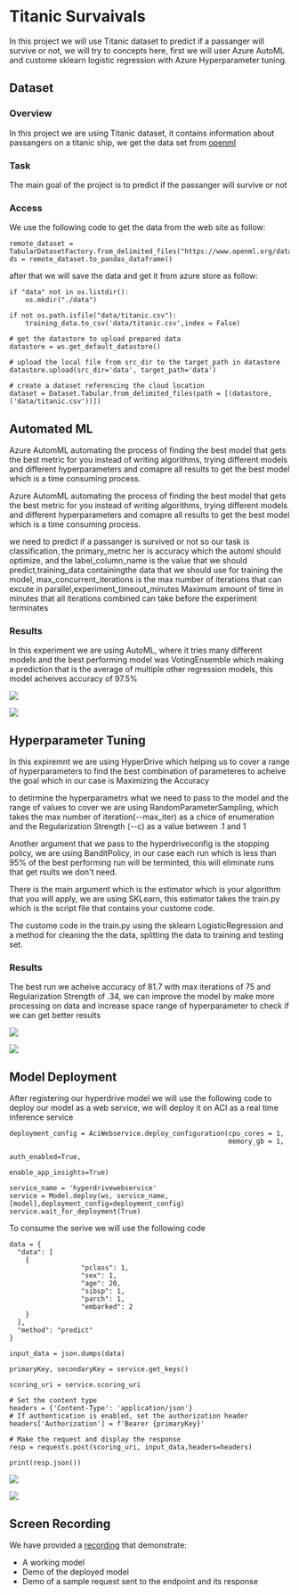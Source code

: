 # Titanic Survaivals

In this project we will use Titanic dataset to predict if a passanger will survive or not, we will try to concepts here, first we will user Azure AutoML and custome sklearn logistic regression with Azure Hyperparameter tuning.

## Dataset

### Overview
In this project we are using Titanic dataset, it contains information about passangers on a titanic ship, we get the data set from [openml]("https://www.openml.org/data/get_csv/16826755/phpMYEkMl")

### Task
The main goal of the project is to predict if the passanger will survive or not

### Access
We use the following code to get the data from the web site as follow:

```
remote_dataset = TabularDatasetFactory.from_delimited_files("https://www.openml.org/data/get_csv/16826755/phpMYEkMl")
ds = remote_dataset.to_pandas_dataframe()
```

after that we will save the data and get it from azure store as follow:

```
if "data" not in os.listdir():
    os.mkdir("./data")

if not os.path.isfile("data/titanic.csv"):
    training_data.to_csv('data/titanic.csv',index = False)
    
# get the datastore to upload prepared data
datastore = ws.get_default_datastore()

# upload the local file from src_dir to the target_path in datastore
datastore.upload(src_dir='data', target_path='data')

# create a dataset referencing the cloud location
dataset = Dataset.Tabular.from_delimited_files(path = [(datastore, ('data/titanic.csv'))])
```

## Automated ML

Azure AutomML automating the process of finding the best model that gets the best metric for you instead of writing algorithms, trying different models and different hyperparameters and comapre all results to get the best model which is a time consuming process.

Azure AutomML automating the process of finding the best model that gets the best metric for you instead of writing algorithms, trying different models and different hyperparameters and comapre all results to get the best model which is a time consuming process.


we need to predict if a passanger is survived or not so our task is classification, the primary_metric her is accuracy which the automl should optimize, and the label_column_name is the value that we should predict,training_data containingthe data that we should use for training the model, max_concurrent_iterations is the max number of iterations that can excute in parallel,experiment_timeout_minutes Maximum amount of time in minutes that all iterations combined can take before the experiment terminates


### Results

In this experiment we are using AutoML, where it tries many different models and the best performing model was VotingEnsemble which making a prediction that is the average of multiple other regression models, this model acheives accuracy of 97.5%

![](screen_shots/automl/run.png)

![](screen_shots/automl/bestmodel.png)

## Hyperparameter Tuning

In this expiremnt we are using HyperDrive which helping us to cover a range of hyperparameters to find the best combination of parameteres to acheive the goal which in our case is Maximizing the Accuracy

to detirmine the hyperparametrs what we need to pass to the model and the range of values to cover we are using RandomParameterSampling, which takes the max number of iteration(--max_iter) as a chice of enumeration and the Regularization Strength (--c) as a value between .1 and 1

Another argument that we pass to the hyperdriveconfig is the stopping policy, we are using BanditPolicy, in our case each run which is less than 95% of the best performing run will be terminted, this will eliminate runs that get rsults we don't need.

There is the main argument which is the estimator which is your algorithm that you will apply, we are using SKLearn, this estimator takes the train.py which is the script file that contains your custome code.

The custome code in the train.py using the sklearn LogisticRegression and a method for cleaning the the data, splitting the data to training and testing set. 

### Results

The best run we acheive accuracy of 81.7 with max iterations of 75 and Regularization Strength of .34, we can improve the model by make more processing on data and increase space range of hyperparameter to check if we can get better results

![](screen_shots/hyperdrive/run.png)

![](screen_shots/hyperdrive/bestrun.png)


## Model Deployment

After registering our hyperdrive model we will use the following code to deploy our model as a web service, we will deploy it on ACI as a real time inference service

```
deployment_config = AciWebservice.deploy_configuration(cpu_cores = 1,
                                                       memory_gb = 1,
                                                       auth_enabled=True,
                                                       enable_app_insights=True)

service_name = 'hyperdrivewebservice'
service = Model.deploy(ws, service_name, [model],deployment_config=deployment_config)
service.wait_for_deployment(True)

```

To consume the serive we will use the following code

```
data = {
  "data": [
    {
                  "pclass": 1,
                  "sex": 1,
                  "age": 20,
                  "sibsp": 1,
                  "parch": 1,
                  "embarked": 2
    }
  ],
  "method": "predict"
}

input_data = json.dumps(data)

primaryKey, secondaryKey = service.get_keys()

scoring_uri = service.scoring_uri

# Set the content type
headers = {'Content-Type': 'application/json'}
# If authentication is enabled, set the authorization header
headers['Authorization'] = f'Bearer {primaryKey}'

# Make the request and display the response
resp = requests.post(scoring_uri, input_data,headers=headers)

print(resp.json())
```

![](screen_shots/hyperdrive/webservice.png)

![](screen_shots/hyperdrive/testwebserivce.png)

## Screen Recording
We have provided a [recording]("https://youtu.be/ytwlGUidHyo") that demonstrate:
- A working model
- Demo of the deployed  model
- Demo of a sample request sent to the endpoint and its response

